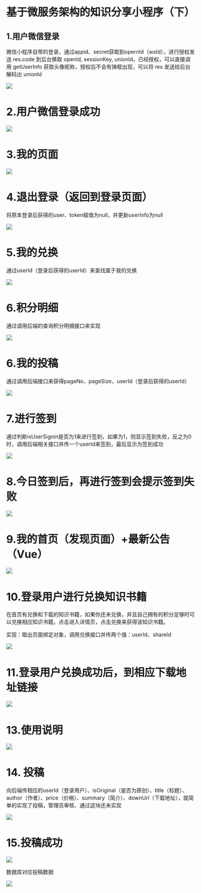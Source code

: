# 基于微服务架构的知识分享小程序（下）

## 1.用户微信登录

微信小程序自带的登录，通过appid、secret获取到opernId（wxId），进行授权发送 res.code 到后台换取 openId, sessionKey, unionId，已经授权，可以直接调用 getUserInfo 获取头像昵称，授权后不会有弹框出现，可以将 res 发送给后台解码出 unionId



![](https://sillyforce.oss-cn-beijing.aliyuncs.com/markdown/345.jpg)

# 2.用户微信登录成功

![](https://sillyforce.oss-cn-beijing.aliyuncs.com/markdown/%E7%99%BB%E5%BD%95%E6%88%90%E5%8A%9F.jpg)

# 3.我的页面

![](https://sillyforce.oss-cn-beijing.aliyuncs.com/markdown/我的页面.jpg)

# 4.退出登录（返回到登录页面）

将原本登录后获得的user、token赋值为null，并更新userInfo为null

![](https://sillyforce.oss-cn-beijing.aliyuncs.com/markdown/345.jpg)

# 5.我的兑换

通过userId（登录后获得的userId）来查找属于我的兑换

![](https://sillyforce.oss-cn-beijing.aliyuncs.com/markdown/我的兑换】.jpg)

# 6.积分明细

通过调用后端的查询积分明细接口来实现

![](https://sillyforce.oss-cn-beijing.aliyuncs.com/markdown/%E7%A7%AF%E5%88%86%E6%98%8E%E7%BB%86.jpg)

# 6.我的投稿

通过调用后端接口来获得pageNo、pageSize、userId（登录后获得的userId）

![](https://sillyforce.oss-cn-beijing.aliyuncs.com/markdown/我的投稿.jpg)

# 7.进行签到

通过判断isUserSignin是否为1来进行签到，如果为1，则显示签到失败，反之为0时，调用后端相关接口并传一个userId来签到，最后显示为签到成功



![](https://sillyforce.oss-cn-beijing.aliyuncs.com/markdown/签到成功.jpg)

# 8.今日签到后，再进行签到会提示签到失败

![](https://sillyforce.oss-cn-beijing.aliyuncs.com/markdown/%E7%AD%BE%E5%88%B0%E5%A4%B1%E8%B4%A5.jpg)

# 9.我的首页（发现页面）+最新公告（Vue）

![](https://sillyforce.oss-cn-beijing.aliyuncs.com/markdown/%E9%A6%96%E9%A1%B5.jpg)

# 10.登录用户进行兑换知识书籍

在首页有兑换和下载的知识书籍，如果你还未兑换，并且自己拥有的积分足够时可以兑换相应知识书籍，点击进入详情页，点击兑换来获得该知识书籍。

实现：取出页面绑定对象，调用兑换接口并传两个值：userId、shareId

![](https://sillyforce.oss-cn-beijing.aliyuncs.com/markdown/兑换.jpg)

# 11.登录用户兑换成功后，到相应下载地址链接

![](https://sillyforce.oss-cn-beijing.aliyuncs.com/markdown/兑换成功后到相应下载地址.jpg)

# 13.使用说明

![](https://sillyforce.oss-cn-beijing.aliyuncs.com/markdown/%E4%BD%BF%E7%94%A8%E8%AF%B4%E6%98%8E.jpg)

#  14. 投稿

向后端传相应的userId（登录用户）、isOriginal（是否为原创）、title（标题）、author（作者）、price（价格）、summary（简介）、downUrl（下载地址），就简单的实现了投稿，管理员审核、通过这块还未实现

![](https://sillyforce.oss-cn-beijing.aliyuncs.com/markdown/%E6%8A%95%E7%A8%BF.jpg)

# 15.投稿成功

![](https://sillyforce.oss-cn-beijing.aliyuncs.com/markdown/投稿成功.jpg)

数据库对应投稿数据

![](https://sillyforce.oss-cn-beijing.aliyuncs.com/markdown/数据库对应数据.jpg)



